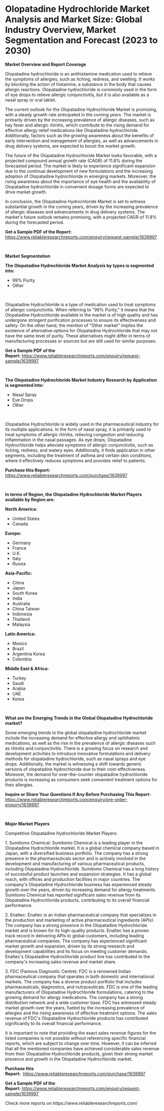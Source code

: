 <p><h1>Olopatadine Hydrochloride Market Analysis and Market Size: Global Industry Overview, Market Segmentation and Forecast (2023 to 2030)</h1></p><p><strong>Market Overview and Report Coverage</strong></p>
<p><p>Olopatadine hydrochloride is an antihistamine medication used to relieve the symptoms of allergies, such as itching, redness, and swelling. It works by blocking the action of histamine, a substance in the body that causes allergic reactions. Olopatadine hydrochloride is commonly used in the form of eye drops to relieve allergic conjunctivitis, but it is also available as a nasal spray or oral tablet.</p><p>The current outlook for the Olopatadine Hydrochloride Market is promising, with a steady growth rate anticipated in the coming years. The market is primarily driven by the increasing prevalence of allergic diseases, such as hay fever and allergic rhinitis, which contribute to the rising demand for effective allergy relief medications like Olopatadine hydrochloride. Additionally, factors such as the growing awareness about the benefits of early intervention and management of allergies, as well as advancements in drug delivery systems, are expected to boost the market growth.</p><p>The future of the Olopatadine Hydrochloride Market looks favorable, with a projected compound annual growth rate (CAGR) of 11.8% during the forecasted period. The market is likely to experience significant expansion due to the continual development of new formulations and the increasing adoption of Olopatadine hydrochloride in emerging markets. Moreover, the rising awareness about the importance of eye health and the availability of Olopatadine hydrochloride in convenient dosage forms are expected to drive market growth.</p><p>In conclusion, the Olopatadine Hydrochloride Market is set to witness substantial growth in the coming years, driven by the increasing prevalence of allergic diseases and advancements in drug delivery systems. The market's future outlook remains promising, with a projected CAGR of 11.8% during the forecasted period.</p></p>
<p><strong>Get a Sample PDF of the Report:</strong> <a href="https://www.reliableresearchreports.com/enquiry/request-sample/1639997">https://www.reliableresearchreports.com/enquiry/request-sample/1639997</a></p>
<p>&nbsp;</p>
<p><strong>Market Segmentation</strong></p>
<p><strong>The Olopatadine Hydrochloride Market Analysis by types is segmented into:</strong></p>
<p><ul><li>99% Purity</li><li>Other</li></ul></p>
<p>&nbsp;</p>
<p><p>Olopatadine Hydrochloride is a type of medication used to treat symptoms of allergic conjunctivitis. When referring to "99% Purity," it means that the Olopatadine Hydrochloride available in the market is of high quality and has undergone stringent purification processes to ensure its effectiveness and safety. On the other hand, the mention of "Other market" implies the existence of alternative options for Olopatadine Hydrochloride that may not have the same level of purity. These alternatives might differ in terms of manufacturing processes or sources but are still used for similar purposes.</p></p>
<p><strong>Get a Sample PDF of the Report:</strong>&nbsp;<a href="https://www.reliableresearchreports.com/enquiry/request-sample/1639997">https://www.reliableresearchreports.com/enquiry/request-sample/1639997</a></p>
<p>&nbsp;</p>
<p><strong>The Olopatadine Hydrochloride Market Industry Research by Application is segmented into:</strong></p>
<p><ul><li>Nasal Spray</li><li>Eye Drops</li><li>Other</li></ul></p>
<p>&nbsp;</p>
<p><p>Olopatadine Hydrochloride is widely used in the pharmaceutical industry for its multiple applications. In the form of nasal spray, it is primarily used to treat symptoms of allergic rhinitis, relieving congestion and reducing inflammation in the nasal passages. As eye drops, Olopatadine Hydrochloride helps alleviate symptoms of allergic conjunctivitis, such as itching, redness, and watery eyes. Additionally, it finds application in other segments, including the treatment of asthma and certain skin conditions, where it effectively reduces symptoms and provides relief to patients.</p></p>
<p><strong>Purchase this Report:</strong>&nbsp; <a href="https://www.reliableresearchreports.com/purchase/1639997">https://www.reliableresearchreports.com/purchase/1639997</a></p>
<p>&nbsp;</p>
<p><strong>In terms of Region, the Olopatadine Hydrochloride Market Players available by Region are:</strong></p>
<p>
    <p> <strong> North America: </strong>
        <ul>
            <li>United States</li>
            <li>Canada</li>
        </ul>
        </p> 
    <p> <strong> Europe: </strong>
        <ul>
            <li>Germany</li>
            <li>France</li>
            <li>U.K.</li>
            <li>Italy</li>
            <li>Russia</li>
        </ul>
        </p> 
    <p> <strong> Asia-Pacific: </strong>
        <ul>
            <li>China</li>
            <li>Japan</li>
            <li>South Korea</li>
            <li>India</li>
            <li>Australia</li>
            <li>China Taiwan</li>
            <li>Indonesia</li>
            <li>Thailand</li>
            <li>Malaysia</li>
        </ul>
        </p> 
    <p> <strong> Latin America: </strong>
        <ul>
            <li>Mexico</li>
            <li>Brazil</li>
            <li>Argentina Korea</li>
            <li>Colombia</li>
        </ul>
        </p> 
    <p> <strong> Middle East & Africa: </strong>
        <ul>
            <li>Turkey</li>
            <li>Saudi</li>
            <li>Arabia</li>
            <li>UAE</li>
            <li>Korea</li>
        </ul>
    </p>
    </p>
<p>&nbsp;</p>
<p><strong>What are the Emerging Trends in the Global Olopatadine Hydrochloride market?</strong></p>
<p><p>Some emerging trends in the global olopatadine hydrochloride market include the increasing demand for effective allergy and ophthalmic medications, as well as the rise in the prevalence of allergic diseases such as rhinitis and conjunctivitis. There is a growing focus on research and development activities to introduce innovative formulations and delivery methods for olopatadine hydrochloride, such as nasal sprays and eye drops. Additionally, the market is witnessing a shift towards generic versions of olopatadine hydrochloride due to their cost-effectiveness. Moreover, the demand for over-the-counter olopatadine hydrochloride products is increasing as consumers seek convenient treatment options for their allergies.</p></p>
<p><strong>Inquire or Share Your Questions If Any Before Purchasing This Report</strong>- <a href="https://www.reliableresearchreports.com/enquiry/pre-order-enquiry/1639997">https://www.reliableresearchreports.com/enquiry/pre-order-enquiry/1639997</a></p>
<p>&nbsp;</p>
<p><strong>Major Market Players</strong></p>
<p><p>Competitive Olopatadine Hydrochloride Market Players:</p><p>1. Sumitomo Chemical: Sumitomo Chemical is a leading player in the Olopatadine Hydrochloride market. It is a global chemical company based in Japan, with a diversified business portfolio. The company has a strong presence in the pharmaceuticals sector and is actively involved in the development and manufacturing of various pharmaceutical products, including Olopatadine Hydrochloride. Sumitomo Chemical has a long history of successful product launches and expansion strategies. It has a global reach, with offices and production facilities in major countries. The company's Olopatadine Hydrochloride business has experienced steady growth over the years, driven by increasing demand for allergy treatments. Sumitomo Chemical has reported significant sales revenue from its Olopatadine Hydrochloride products, contributing to its overall financial performance.</p><p>2. Enaltec: Enaltec is an Indian pharmaceutical company that specializes in the production and marketing of active pharmaceutical ingredients (APIs). The company has a strong presence in the Olopatadine Hydrochloride market and is known for its high-quality products. Enaltec has a proven track record in delivering APIs to global customers, including leading pharmaceutical companies. The company has experienced significant market growth and expansion, driven by its strong research and development capabilities and its focus on meeting customer demands. Enaltec's Olopatadine Hydrochloride product line has contributed to the company's increasing sales revenue and market share.</p><p>3. FDC (Famous Diagnostic Centre): FDC is a renowned Indian pharmaceutical company that operates in both domestic and international markets. The company has a diverse product portfolio that includes pharmaceuticals, diagnostics, and nutraceuticals. FDC is one of the leading manufacturers of Olopatadine Hydrochloride formulations, catering to the growing demand for allergy medications. The company has a strong distribution network and a wide customer base. FDC has witnessed steady market growth over the years, fueled by the increasing prevalence of allergies and the rising awareness of effective treatment options. The sales revenue of FDC's Olopatadine Hydrochloride products has contributed significantly to its overall financial performance.</p><p>It is important to note that providing the exact sales revenue figures for the listed companies is not possible without referencing specific financial reports, which are subject to change over time. However, it can be inferred that all the mentioned companies have achieved considerable sales revenue from their Olopatadine Hydrochloride products, given their strong market presence and growth in the Olopatadine Hydrochloride market.</p></p>
<p><strong>Purchase this Report:</strong>&nbsp;&nbsp;<a href="https://www.reliableresearchreports.com/purchase/1639997">https://www.reliableresearchreports.com/purchase/1639997</a></p>
<p></p>
<p><strong>Get a Sample PDF of the Report:</strong>&nbsp;<a href="https://www.reliableresearchreports.com/enquiry/request-sample/1639997">https://www.reliableresearchreports.com/enquiry/request-sample/1639997</a></p>
<p>Check more reports on https://www.reliableresearchreports.com/</p>